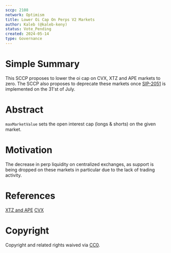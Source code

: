 ```yaml
---
sccp: 2108
network: Optimism
title: Lower Oi Cap On Perps V2 Markets 
author: Kaleb (@kaleb-keny)
status: Vote_Pending
created: 2024-05-14
type: Governance
---
```


# Simple Summary

This SCCP proposes to lower the oi cap on CVX, XTZ and APE markets to zero. The SCCP also proposes to deprecate these markets once [SIP-2051](https://sips.synthetix.io/sips/sip-2051/) is implemented on the 31'st of July.   

# Abstract

`maxMarketValue` sets the open interest cap (longs & shorts) on the given market.

# Motivation

The decrease in perp liquidity on centralized exchanges, as support is being dropped on these markets in particular due to the lack of trading activity. 

# References
[XTZ and APE](https://www.binance.com/en/support/announcement/binance-futures-will-delist-and-update-the-leverage-margin-tiers-of-coin-m-kncusd-icxusd-xtzusd-roseusd-and-apeusd-perpetual-contracts-5150d4f0ee1546d7ae6382ba7cda3ffe)
[CVX](https://www.binance.com/en/support/announcement/binance-futures-will-delist-and-update-the-leverage-margin-tiers-of-usd%E2%93%A2-m-stptusdt-sntusdt-mblusdt-radusdt-and-cvxusdt-perpetual-contracts-a58cc13f78a34fbba11f00ff7144e9ee)

# Copyright

Copyright and related rights waived via [CC0](https://creativecommons.org/publicdomain/zero/1.0/).